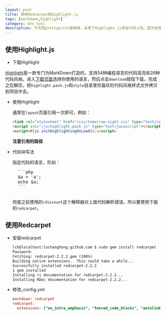 ```yaml
---
layout: post
title: 使用Redcarpet和Highlight.js
tags: [markdown,highlight]
category: dev_tool
description: 今天把prettyprint替换掉，采用了Highlight.js来给代码上色。因为在使用prettyprint的时候比较麻烦，体现不出MarkDown的优势，为了迎合Hightlight.js使用更加简介的代码块编辑风格，但是原有的MarkDown解释器能力有限，于是采用Redcarpet作为新的解释器。
---
```


## 使用Highlight.js

- 下载Highlight

[Highlight][1]是一款专门为MarkDown打造的，支持54种编程语言的代码高亮和26种代码风格。进入[下载页面][2]选择你使用的语言，然后点击`download`按钮下载，完成之后解压，把`highlight.pack.js`和`style`目录里你喜欢的代码风格样式文件拷贝到项目中去。

[1]: http://softwaremaniacs.org/soft/highlight/en/ "Highlight"
[2]: http://softwaremaniacs.org/soft/highlight/en/download/ "Highlight download"

- 使用Highlight

    通常在`layout`页面引用一次即可，例如：

    ```html
    <link rel="stylesheet" href="/css/tomorrow-night.css" type="text/css" media="screen, projection" />
    <script src="/js/highlight.pack.js" type="text/javascript"></script>
    <script>hljs.initHighlightingOnLoad();</script>
    ```

    **注意引用的路径**

- 代码块写法

    指定代码的语言，形如：

    <pre class="no-highlight">
    ```php
    $a = 'a';
    echo $a;
    ```
    </pre>

    但是之前使用的`rdiscount`这个解释器对上面代码解析错误，所以要使用下面的`redcarpet`。

## 使用Redcarpet

- 安装redcarpet

    ```bash
    lch@localhost:luchanghong.github.com $ sudo gem install redcarpet
    Password:
    Fetching: redcarpet-2.2.2.gem (100%)
    Building native extensions.  This could take a while...
    Successfully installed redcarpet-2.2.2
    1 gem installed
    Installing ri documentation for redcarpet-2.2.2...
    Installing RDoc documentation for redcarpet-2.2.2...
    ```

- 修改_config.yml

    ```ini
    markdown: redcarpet
    redcarpet:
      extensions: ["no_intra_emphasis", "fenced_code_blocks", "autolink", "tables", "with_toc_data"]
    ```
